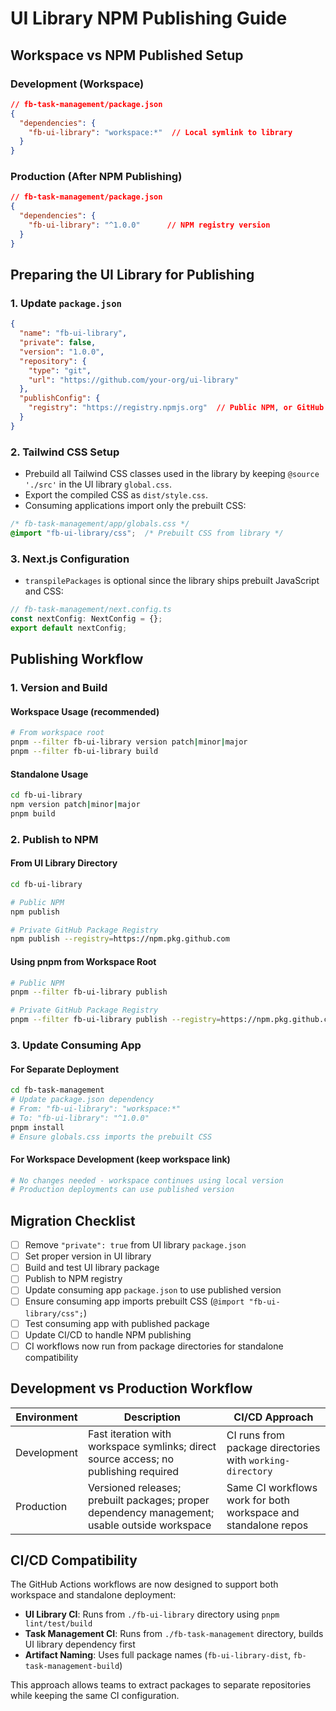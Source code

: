 # UI Library NPM Publishing Guide

## Workspace vs NPM Published Setup

### Development (Workspace)

```json
// fb-task-management/package.json
{
  "dependencies": {
    "fb-ui-library": "workspace:*"  // Local symlink to library
  }
}
```

### Production (After NPM Publishing)

```json
// fb-task-management/package.json
{
  "dependencies": {
    "fb-ui-library": "^1.0.0"      // NPM registry version
  }
}
```

## Preparing the UI Library for Publishing

### 1. Update `package.json`

```json
{
  "name": "fb-ui-library",
  "private": false,
  "version": "1.0.0",
  "repository": {
    "type": "git",
    "url": "https://github.com/your-org/ui-library"
  },
  "publishConfig": {
    "registry": "https://registry.npmjs.org"  // Public NPM, or GitHub Package Registry for private
  }
}
```

### 2. Tailwind CSS Setup

* Prebuild all Tailwind CSS classes used in the library by keeping `@source './src'` in the UI library `global.css`.
* Export the compiled CSS as `dist/style.css`.
* Consuming applications import only the prebuilt CSS:

```css
/* fb-task-management/app/globals.css */
@import "fb-ui-library/css";  /* Prebuilt CSS from library */
```

### 3. Next.js Configuration

* `transpilePackages` is optional since the library ships prebuilt JavaScript and CSS:

```ts
// fb-task-management/next.config.ts
const nextConfig: NextConfig = {};
export default nextConfig;
```

## Publishing Workflow

### 1. Version and Build

#### Workspace Usage (recommended)
```bash
# From workspace root
pnpm --filter fb-ui-library version patch|minor|major
pnpm --filter fb-ui-library build
```

#### Standalone Usage
```bash
cd fb-ui-library
npm version patch|minor|major
pnpm build
```

### 2. Publish to NPM

#### From UI Library Directory
```bash
cd fb-ui-library

# Public NPM
npm publish

# Private GitHub Package Registry
npm publish --registry=https://npm.pkg.github.com
```

#### Using pnpm from Workspace Root
```bash
# Public NPM
pnpm --filter fb-ui-library publish

# Private GitHub Package Registry
pnpm --filter fb-ui-library publish --registry=https://npm.pkg.github.com
```

### 3. Update Consuming App

#### For Separate Deployment
```bash
cd fb-task-management
# Update package.json dependency
# From: "fb-ui-library": "workspace:*"
# To: "fb-ui-library": "^1.0.0"
pnpm install
# Ensure globals.css imports the prebuilt CSS
```

#### For Workspace Development (keep workspace link)
```bash
# No changes needed - workspace continues using local version
# Production deployments can use published version
```

## Migration Checklist

* [ ] Remove `"private": true` from UI library `package.json`
* [ ] Set proper version in UI library
* [ ] Build and test UI library package
* [ ] Publish to NPM registry
* [ ] Update consuming app `package.json` to use published version
* [ ] Ensure consuming app imports prebuilt CSS (`@import "fb-ui-library/css";`)
* [ ] Test consuming app with published package
* [ ] Update CI/CD to handle NPM publishing  
* [ ] CI workflows now run from package directories for standalone compatibility

## Development vs Production Workflow

| Environment | Description | CI/CD Approach |
| ----------- | ----------- | --------------- |
| Development | Fast iteration with workspace symlinks; direct source access; no publishing required | CI runs from package directories with `working-directory` |
| Production  | Versioned releases; prebuilt packages; proper dependency management; usable outside workspace | Same CI workflows work for both workspace and standalone repos |

## CI/CD Compatibility

The GitHub Actions workflows are now designed to support both workspace and standalone deployment:

- **UI Library CI**: Runs from `./fb-ui-library` directory using `pnpm lint/test/build`
- **Task Management CI**: Runs from `./fb-task-management` directory, builds UI library dependency first
- **Artifact Naming**: Uses full package names (`fb-ui-library-dist`, `fb-task-management-build`)

This approach allows teams to extract packages to separate repositories while keeping the same CI configuration.
